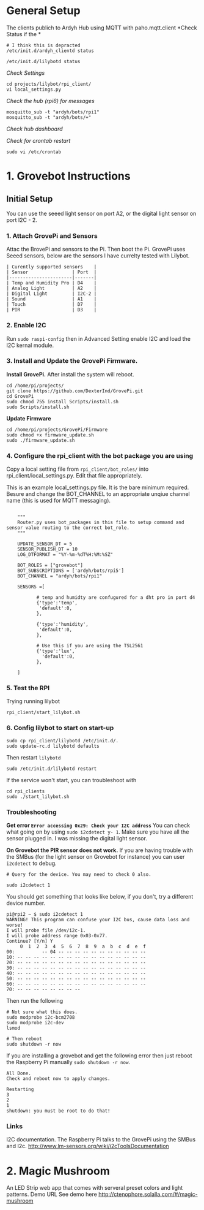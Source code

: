 # General Setup
The clients publich to Ardyh Hub using MQTT with paho.mqtt.client
*Check Status if the *

```
# I think this is depracted
/etc/init.d/ardyh_clientd status

/etc/init.d/lilybotd status

```

*Check Settings*
```
cd projects/lilybot/rpi_client/
vi local_settings.py

```

*Check the hub (rpi6) for messages*
```
mosquitto_sub -t "ardyh/bots/rpi1"
mosquitto_sub -t "ardyh/bots/+"
```

*Check hub dashboard*


*Check for crontab restart* 
```
sudo vi /etc/crontab
```







# 1. Grovebot Instructions

## Initial Setup
You can use the seeed light sensor on port A2, or the digital light sensor on port I2C - 2.

### 1. Attach GrovePi and Sensors
Attac the BrovePi and sensors to the Pi. Then boot the Pi.
GrovePi uses Seeed sensors, below are the sensors I have currelty tested with Lilybot.

    | Curently supported sensors    |
    | Sensor                | Port  |
    |-----------------------|-------|
    | Temp and Humidity Pro | D4    |
    | Analog Light          | A2    |
    | Digital Light         | I2C-2 |
    | Sound                 | A1    |
    | Touch                 | D7    |
    | PIR                   | D3    |


### 2. Enable I2C
Run `sudo raspi-config` then in Advanced Setting enable I2C and load the I2C kernal module.


### 3. Install and Update the GrovePi Firmware.

**Install GrovePi.** After install the system will reboot.


    cd /home/pi/projects/
    git clone https://github.com/DexterInd/GrovePi.git
    cd GrovePi
    sudo chmod 755 install Scripts/install.sh
    sudo Scripts/install.sh

**Update Firmware**


    cd /home/pi/projects/GrovePi/Firmware
    sudo chmod +x firmware_update.sh
    sudo ./firmware_update.sh




### 4. Configure the rpi_client with the bot package you are using

Copy a local setting file from `rpi_client/bot_roles/` into rpi_client/local_settings.py. Edit that file appropriately.

This is an example local_settings.py file. It is the bare minimum required. Besure and change the BOT_CHANNEL to
an appropriate unqiue channel name (this is used for MQTT messaging).

```#python

    """
    Router.py uses bot_packages in this file to setup command and sensor value routing to the correct bot_role.
    """

    UPDATE_SENSOR_DT = 5
    SENSOR_PUBLISH_DT = 10
    LOG_DTFORMAT = "%Y-%m-%dT%H:%M:%SZ"

    BOT_ROLES = ["grovebot"]
    BOT_SUBSCRIPTIONS = ['ardyh/bots/rpi5']
    BOT_CHANNEL = "ardyh/bots/rpi1"

    SENSORS =[
           
           # temp and humidty are confugured for a dht pro in port d4
           {'type':'temp',
            'default':0,
           },

           {'type':'humidity',
            'default':0,
           },

           # Use this if you are using the TSL2561
           {'type':'lux',
             'default':0,
           },

    ]

```

### 5. Test the RPI
Trying running lilybot

    rpi_client/start_lilybot.sh


### 6. Config lilybot to start on start-up


    sudo cp rpi_client/lilybotd /etc/init.d/.
    sudo update-rc.d lilybotd defaults


Then restart `lilybotd`

    sudo /etc/init.d/lilybotd restart

If the service won't start, you can troubleshoot with 
    
    cd rpi_clients
    sudo ./start_lilybot.sh



### Troubleshooting

**Get error `Error accessing 0x29: Check your I2C address`**
You can check what going on by using `sudo i2cdetect y- 1`. Make sure you have all the sensor plugged in. I was missing the digital light sensor.

**On Grovebot the PIR sensor does not work.**
If you are having trouble with the SMBus (for the light sensor on Grovebot for instance) you can user `i2cdetect` to debug.

```
# Query for the device. You may need to check 0 also. 

sudo i2cdetect 1

```

You should get something that looks like below, if you don't, try a different device number.


```
pi@rpi2 ~ $ sudo i2cdetect 1
WARNING! This program can confuse your I2C bus, cause data loss and worse!
I will probe file /dev/i2c-1.
I will probe address range 0x03-0x77.
Continue? [Y/n] Y
     0  1  2  3  4  5  6  7  8  9  a  b  c  d  e  f
00:          -- 04 -- -- -- -- -- -- -- -- -- -- -- 
10: -- -- -- -- -- -- -- -- -- -- -- -- -- -- -- -- 
20: -- -- -- -- -- -- -- -- -- -- -- -- -- -- -- -- 
30: -- -- -- -- -- -- -- -- -- -- -- -- -- -- -- -- 
40: -- -- -- -- -- -- -- -- -- -- -- -- -- -- -- -- 
50: -- -- -- -- -- -- -- -- -- -- -- -- -- -- -- -- 
60: -- -- -- -- -- -- -- -- -- -- -- -- -- -- -- -- 
70: -- -- -- -- -- -- -- --           
```

Then run the following

```
# Not sure what this does.
sudo modprobe i2c-bcm2708
sudo modprobe i2c-dev
lsmod

# Then reboot
sudo shutdown -r now
```


If you are installing a grovebot and get the following error then just reboot the Raspberry Pi manually `sudo shutdown -r now`.

```
All Done.
Check and reboot now to apply changes.
 
Restarting
3
2
1
shutdown: you must be root to do that!
```



### Links 
I2C documentation. The Raspberry Pi talks to the GrovePi using the SMBus and I2c.
http://www.lm-sensors.org/wiki/i2cToolsDocumentation



# 2. Magic Mushroom
An LED Strip web app that comes with serveral preset colors and light patterns. Demo URL
See demo here http://ctenophore.solalla.com/#/magic-mushroom 
